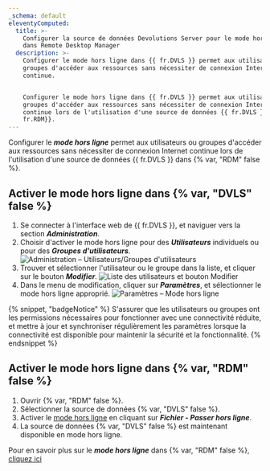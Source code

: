 ```yaml
---
_schema: default
eleventyComputed:
  title: >-
    Configurer la source de données Devolutions Server pour le mode hors ligne
    dans Remote Desktop Manager
  description: >-
    Configurer le mode hors ligne dans {{ fr.DVLS }} permet aux utilisateurs ou
    groupes d'accéder aux ressources sans nécessiter de connexion Internet
    continue.


    Configurer le mode hors ligne dans {{ fr.DVLS }} permet aux utilisateurs ou
    groupes d'accéder aux ressources sans nécessiter de connexion Internet
    continue lors de l'utilisation d'une source de données {{ fr.DVLS }} dans {{
    fr.RDM}}.
---
```

Configurer le ***mode hors ligne*** permet aux utilisateurs ou groupes d'accéder aux ressources sans nécessiter de connexion Internet continue lors de l'utilisation d'une source de données {{ fr.DVLS }} dans {% var, "RDM" false %}.

## Activer le mode hors ligne dans {% var, "DVLS" false %}

1. Se connecter à l'interface web de {{ fr.DVLS }}, et naviguer vers la section ***Administration***.
2. Choisir d'activer le mode hors ligne pour des ***Utilisateurs*** individuels ou pour des ***Groupes d'utilisateurs***. ![Administration – Utilisateurs/Groupes d'utilisateurs](https://cdnweb.devolutions.net/docs/DVLS4018_2024_1.png)
3. Trouver et sélectionner l'utilisateur ou le groupe dans la liste, et cliquer sur le bouton ***Modifier***. ![Liste des utilisateurs et bouton Modifier](https://cdnweb.devolutions.net/docs/DVLS6078_2024_1.png)
4. Dans le menu de modification, cliquer sur ***Paramètres***, et sélectionner le mode hors ligne approprié. ![Paramètres – Mode hors ligne](https://cdnweb.devolutions.net/docs/DVLS4021_2024_1.png)

{% snippet, "badgeNotice" %}
S'assurer que les utilisateurs ou groupes ont les permissions nécessaires pour fonctionner avec une connectivité réduite, et mettre à jour et synchroniser régulièrement les paramètres lorsque la connectivité est disponible pour maintenir la sécurité et la fonctionnalité.
{% endsnippet %}

## Activer le mode hors ligne dans {% var, "RDM" false %}

1. Ouvrir {% var, "RDM" false %}.
2. Sélectionner la source de données {% var, "DVLS" false %}.
3. Activer le [mode hors ligne](/rdm/concepts/intermediate-concepts/offline/) en cliquant sur ***Fichier - Passer hors ligne***.
4. La source de données {% var, "DVLS" false %} est maintenant disponible en mode hors ligne.

Pour en savoir plus sur le ***mode hors ligne*** dans {% var, "RDM" false %}, [cliquez ici](/rdm/data-sources/offline-mode/)

&nbsp;
